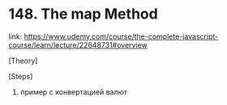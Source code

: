 # 148. The map Method
link: https://www.udemy.com/course/the-complete-javascript-course/learn/lecture/22648731#overview

[Theory]





[Steps]
1) пример с конвертацией валют

